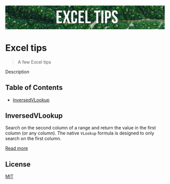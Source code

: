 ![Banner](images/banner.jpg)

# Excel tips

> A few Excel tips

Description

## Table of Contents

- [InversedVLookup](#inversedvlookup)

## InversedVLookup

Search on the second column of a range and return the value in the first column (or any column). The native `VLookup` formula is designed to only search on the first column.

[Read more](https://github.com/cavo789/excel_tips/blob/master/src/InversedVLookup/readme.md)

## License

[MIT](LICENSE)
